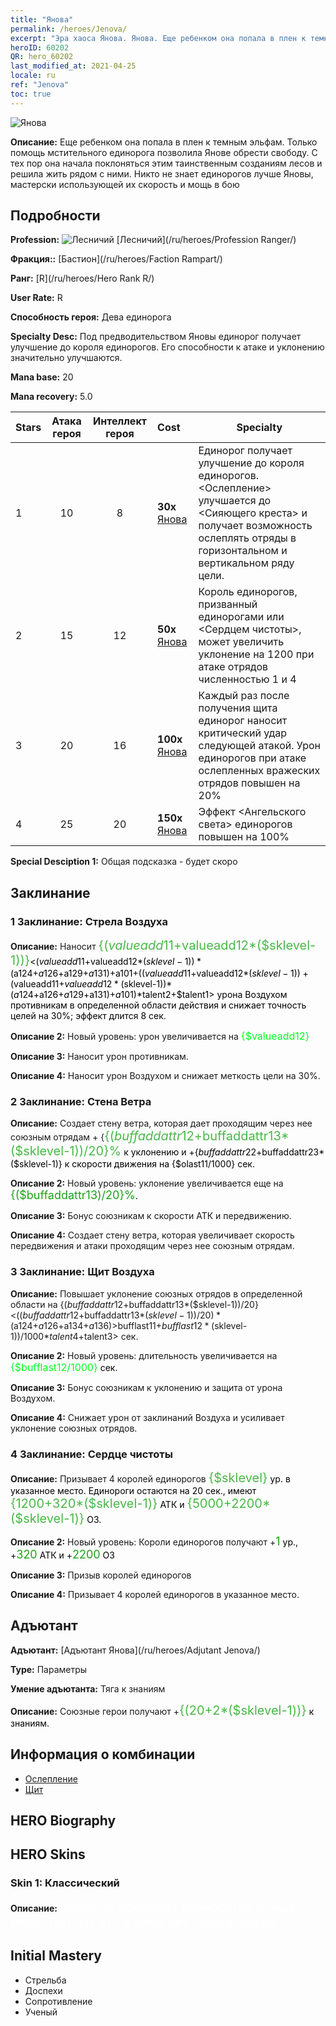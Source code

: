 ```yaml
---
title: "Янова"
permalink: /heroes/Jenova/
excerpt: "Эра хаоса Янова. Янова. Еще ребенком она попала в плен к темным эльфам. Только помощь мстительного единорога позволила Янове обрести свободу. С тех пор она начала поклоняться этим таинственным созданиям лесов и решила жить рядом с ними. Никто не знает единорогов лучше Яновы, мастерски использующей их скорость и мощь в бою"
heroID: 60202
QR: hero_60202
last_modified_at: 2021-04-25
locale: ru
ref: "Jenova"
toc: true
---
```

  ![Янова](/images/h/h_Ylthin.jpg)

 **Описание:** Еще ребенком она попала в плен к темным эльфам. Только помощь мстительного единорога позволила Янове обрести свободу. С тех пор она начала поклоняться этим таинственным созданиям лесов и решила жить рядом с ними. Никто не знает единорогов лучше Яновы, мастерски использующей их скорость и мощь в бою
## Подробности
 **Profession:** ![Лесничий](/images/h/h_prof_3.png)  [Лесничий](/ru/heroes/Profession Ranger/)

 **Фракция::** [Бастион](/ru/heroes/Faction Rampart/)

 **Ранг:** [R](/ru/heroes/Hero Rank R/)

 **User Rate:** R

 **Способность героя:** Дева единорога

 **Specialty Desc:** Под предводительством Яновы единорог получает улучшение до короля единорогов. Его способности к атаке и уклонению значительно улучшаются.

 **Mana base:** 20

 **Mana recovery:** 5.0


  | Stars | Атака героя | Интеллект героя | Cost |     Specialty     |
  |---------|:---------------:|:---------------:|:--|--------------------|
  |    1    | 10 | 8 | **30x** [Янова](/ItemsRU/her_365/) | Единорог получает улучшение до короля единорогов. <Ослепление> улучшается до <Сияющего креста> и получает возможность ослеплять отряды в горизонтальном и вертикальном ряду цели. |
  |    2    | 15 | 12 | **50x** [Янова](/ItemsRU/her_365/) | Король единорогов, призванный единорогами или <Сердцем чистоты>, может увеличить уклонение на 1200 при атаке отрядов численностью 1 и 4 |
  |    3    | 20 | 16 | **100x** [Янова](/ItemsRU/her_365/) | Каждый раз после получения щита единорог наносит критический удар следующей атакой. Урон единорогов при атаке ослепленных вражеских отрядов повышен на 20% |
  |    4    | 25 | 20 | **150x** [Янова](/ItemsRU/her_365/) | Эффект <Ангельского света> единорогов повышен на 100% |

 **Special Desciption 1:** Общая подсказка - будет скоро

## Заклинание
### 1 Заклинание: Стрела Воздуха
 **Описание:** Наносит <span style="color: #48b946;font-size:20px">{($valueadd11+$valueadd12*($sklevel-1))}</span><span style="color: black"><($valueadd11+$valueadd12*($sklevel-1))*($a124+$a126+$a129+$a131)+$a101+(($valueadd11+$valueadd12*($sklevel-1))+($valueadd11+$valueadd12*($sklevel-1))*($a124+$a126+$a129+$a131)+$a101)*$talent2+$talent1> урона Воздухом противникам в определенной области действия и снижает точность целей на 30%; эффект длится 8 сек.

 **Описание 2:** Новый уровень: урон увеличивается на <span style="color: #00ff22;font-size:16px">{$valueadd12}</span><span style="color: black">

 **Описание 3:** Наносит урон противникам.

 **Описание 4:** Наносит урон Воздухом и снижает меткость цели на 30%.

### 2 Заклинание: Стена Ветра
 **Описание:** Создает стену ветра, которая дает проходящим через нее союзным отрядам + {<span style="color: #48b946;font-size:20px">{($buffaddattr12+$buffaddattr13*($sklevel-1))/20}%</span><span style="color: black"> к уклонению и +{$buffaddattr22+$buffaddattr23*($sklevel-1)} к скорости движения на {$olast11/1000} сек.

 **Описание 2:** Новый уровень: уклонение увеличивается еще на <span style="color: #1ca216;font-size:18px">{($buffaddattr13)/20}%</span><span style="color: black">.

 **Описание 3:** Бонус союзникам к скорости АТК и передвижению.

 **Описание 4:** Создает стену ветра, которая увеличивает скорость передвижения и атаки проходящим через нее союзным отрядам.

### 3 Заклинание: Щит Воздуха
 **Описание:** Повышает уклонение союзных отрядов в определенной области на {($buffaddattr12+$buffaddattr13*($sklevel-1))/20}<(($buffaddattr12+$buffaddattr13*($sklevel-1))/20)*($a124+$a126+$a134+$a136)>% и дает им иммунитет к заклинаниям Воздуха на <span style="color: #48b946;font-size:20px">{($bufflast11+$bufflast12*($sklevel-1))/1000}</span><span style="color: black"><($bufflast11+$bufflast12*($sklevel-1))/1000*$talent4+$talent3> сек.

 **Описание 2:** Новый уровень: длительность увеличивается на <span style="color: #00ff22;font-size:16px">{$bufflast12/1000}</span><span style="color: black"> сек.

 **Описание 3:** Бонус союзникам к уклонению и защита от урона Воздухом.

 **Описание 4:** Снижает урон от заклинаний Воздуха и усиливает уклонение союзных отрядов.

### 4 Заклинание: Сердце чистоты
 **Описание:** Призывает 4 королей единорогов <span style="color: #48b946;font-size:20px">{$sklevel}</span><span style="color: black"> ур. в указанное место. Единороги остаются на 20 сек., имеют <span style="color: #48b946;font-size:20px">{1200+320*($sklevel-1)}</span><span style="color: black"> АТК и <span style="color: #48b946;font-size:20px">{5000+2200*($sklevel-1)}</span><span style="color: black"> ОЗ.

 **Описание 2:** Новый уровень: Короли единорогов получают +<span style="color: #1ca216;font-size:18px">1</span><span style="color: black"> ур., +<span style="color: #1ca216;font-size:18px">320</span><span style="color: black"> АТК и +<span style="color: #1ca216;font-size:18px">2200</span><span style="color: black"> ОЗ

 **Описание 3:** Призыв королей единорогов

 **Описание 4:** Призывает 4 королей единорогов в указанное место.


## Адъютант

 **Адъютант:**  [Адъютант Янова](/ru/heroes/Adjutant Jenova/) 

 **Type:**  Параметры 

 **Умение адъютанта:**  Тяга к знаниям 

 **Описание:** Союзные герои получают +<span style="color: #48b946;font-size:20px">{(20+2*($sklevel-1))}</span><span style="color: black"> к знаниям.

## Информация о комбинации

* [Ослепление](/ru/combination/Ослепление/) 
* [Щит](/ru/combination/Щит/) 

## HERO Biography

## HERO Skins
### Skin 1: **Классический**

 **Описание:** <span style="color: #ffffff;font-size:20px">Никто не понимает единорогов лучше меня. Потому что у меня нет никого ближе.</span>



## Initial Mastery
   - Стрельба
   - Доспехи
   - Сопротивление
   - Ученый
